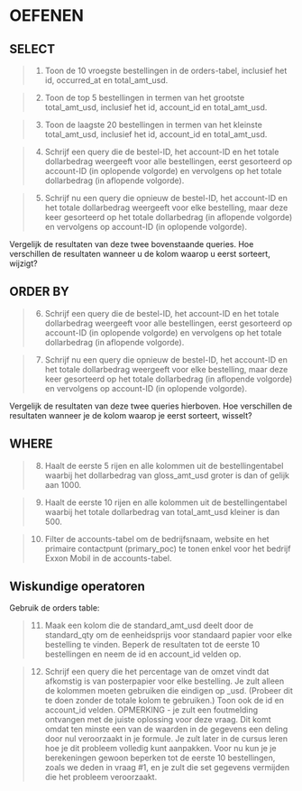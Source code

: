 # OEFENEN

## SELECT

> 1. Toon de 10 vroegste bestellingen in de orders-tabel, inclusief het id, occurred_at en total_amt_usd.

> 2. Toon de top 5 bestellingen in termen van het grootste total_amt_usd, inclusief het id, account_id en total_amt_usd.

> 3. Toon de laagste 20 bestellingen in termen van het kleinste total_amt_usd, inclusief het id, account_id en total_amt_usd.

> 4. Schrijf een query die de bestel-ID, het account-ID en het totale dollarbedrag weergeeft voor alle bestellingen, eerst gesorteerd op account-ID (in oplopende volgorde) en vervolgens op het totale dollarbedrag (in aflopende volgorde).

> 5. Schrijf nu een query die opnieuw de bestel-ID, het account-ID en het totale dollarbedrag weergeeft voor elke bestelling, maar deze keer gesorteerd op het totale dollarbedrag (in aflopende volgorde) en vervolgens op account-ID (in oplopende volgorde).

Vergelijk de resultaten van deze twee bovenstaande queries. Hoe verschillen de resultaten wanneer u de kolom waarop u eerst sorteert, wijzigt?

## ORDER BY

> 6. Schrijf een query die de bestel-ID, het account-ID en het totale dollarbedrag weergeeft voor alle bestellingen, eerst gesorteerd op account-ID (in oplopende volgorde) en vervolgens op het totale dollarbedrag (in aflopende volgorde).

> 7. Schrijf nu een query die opnieuw de bestel-ID, het account-ID en het totale dollarbedrag weergeeft voor elke bestelling, maar deze keer gesorteerd op het totale dollarbedrag (in aflopende volgorde) en vervolgens op account-ID (in oplopende volgorde).

Vergelijk de resultaten van deze twee queries hierboven. Hoe verschillen de resultaten wanneer je de kolom waarop je eerst sorteert, wisselt?

## WHERE

> 8. Haalt de eerste 5 rijen en alle kolommen uit de bestellingentabel waarbij het dollarbedrag van gloss_amt_usd groter is dan of gelijk aan 1000.

> 9. Haalt de eerste 10 rijen en alle kolommen uit de bestellingentabel waarbij het totale dollarbedrag van total_amt_usd kleiner is dan 500.

> 10. Filter de accounts-tabel om de bedrijfsnaam, website en het primaire contactpunt (primary_poc) te tonen enkel voor het bedrijf Exxon Mobil in de accounts-tabel.

## Wiskundige operatoren

Gebruik de orders table:
> 11. Maak een kolom die de standard_amt_usd deelt door de standard_qty om de eenheidsprijs voor standaard papier voor elke bestelling te vinden. Beperk de resultaten tot de eerste 10 bestellingen en neem de id en account_id velden op.

> 12. Schrijf een query die het percentage van de omzet vindt dat afkomstig is van posterpapier voor elke bestelling. Je zult alleen de kolommen moeten gebruiken die eindigen op _usd. (Probeer dit te doen zonder de totale kolom te gebruiken.) Toon ook de id en account_id velden. OPMERKING - je zult een foutmelding ontvangen met de juiste oplossing voor deze vraag. Dit komt omdat ten minste een van de waarden in de gegevens een deling door nul veroorzaakt in je formule. Je zult later in de cursus leren hoe je dit probleem volledig kunt aanpakken. Voor nu kun je je berekeningen gewoon beperken tot de eerste 10 bestellingen, zoals we deden in vraag #1, en je zult die set gegevens vermijden die het probleem veroorzaakt.